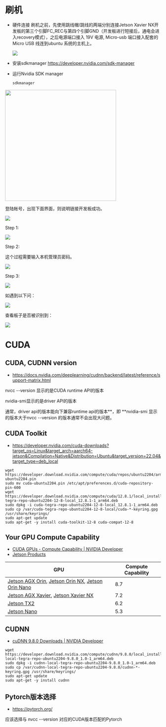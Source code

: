 # 刷机

- 硬件连接
  刷机之前，先使用跳线帽/跳线的两端分别连接Jetson Xavier NX开发板的第三个引脚FC_REC与第四个引脚GND（开发板进行短接后，通电会进入recovery模式），之后电源端口接入 19V 电源, Micro-usb 端口接入配套的 Micro USB 线连到ubuntu 系统的主机上。
  
  ![](/home/yubao/images/2025-03-11-15-19-48-dd0e9a38b682cfc66972abb733593aea.jpg)

- 安装sdkmanager
  https://developer.nvidia.com/sdk-manager

- 运行Nvidia SDK manager
  
  ```sh
  sdkmanager
  ```

<img title="" src="file:///home/yubao/images/2025-03-11-14-55-33-image.png" alt="" width="359">

登陆帐号，出现下面界面，则说明链接开发板成功。

![](/home/yubao/images/2025-03-11-16-06-39-image.png)

Step 1:

![](/home/yubao/images/2025-03-11-15-12-38-image.png)

Step 2:

这个过程需要输入本机管理员密码。

![](/home/yubao/images/2025-03-11-15-15-09-image.png)

Step 3:

![](/home/yubao/images/2025-03-11-15-18-14-image.png)

如遇到以下问：

![](/home/yubao/images/2025-03-11-15-49-49-image.png)

查看板子是否被识别到：

![](/home/yubao/images/2025-03-11-16-05-42-image.png)

# CUDA

## CUDA, CUDNN version

- https://docs.nvidia.com/deeplearning/cudnn/backend/latest/reference/support-matrix.html

nvcc --version 显示的是CUDA runtime API的版本

nvidia-smi显示的是driver API的版本

通常，driver api的版本能向下兼容runtime api的版本**，即 **nvidia-smi 显示的版本大于nvcc --version 的版本通常不会出现大问题。

## CUDA Toolkit

- https://developer.nvidia.com/cuda-downloads?target_os=Linux&target_arch=aarch64-jetson&Compilation=Native&Distribution=Ubuntu&target_version=22.04&target_type=deb_local

```shell
wget https://developer.download.nvidia.com/compute/cuda/repos/ubuntu2204/arm64/cuda-ubuntu2204.pin
sudo mv cuda-ubuntu2204.pin /etc/apt/preferences.d/cuda-repository-pin-600
wget https://developer.download.nvidia.com/compute/cuda/12.8.1/local_installers/cuda-tegra-repo-ubuntu2204-12-8-local_12.8.1-1_arm64.deb
sudo dpkg -i cuda-tegra-repo-ubuntu2204-12-8-local_12.8.1-1_arm64.deb
sudo cp /var/cuda-tegra-repo-ubuntu2204-12-8-local/cuda-*-keyring.gpg /usr/share/keyrings/
sudo apt-get update
sudo apt-get -y install cuda-toolkit-12-8 cuda-compat-12-8
```

## Your GPU Compute Capability

- [CUDA GPUs - Compute Capability | NVIDIA Developer](https://developer.nvidia.com/cuda-gpus)
- [Jetson Products](https://developer.nvidia.com/embedded/develop/hardware)

| GPU                                                                                                                                                                                                                                                                                                     | Compute Capability |
| ------------------------------------------------------------------------------------------------------------------------------------------------------------------------------------------------------------------------------------------------------------------------------------------------------- | ------------------ |
| [Jetson AGX Orin](https://www.nvidia.com/en-us/autonomous-machines/embedded-systems/jetson-orin/), [Jetson Orin NX](https://www.nvidia.com/en-us/autonomous-machines/embedded-systems/jetson-orin/), [Jetson Orin Nano](https://www.nvidia.com/en-us/autonomous-machines/embedded-systems/jetson-orin/) | 8.7                |
| [Jetson AGX Xavier](https://www.nvidia.com/en-us/autonomous-machines/embedded-systems/jetson-agx-xavier/), [Jetson Xavier NX](https://www.nvidia.com/en-us/autonomous-machines/embedded-systems/jetson-xavier-nx/)                                                                                      | 7.2                |
| [Jetson TX2](https://www.nvidia.com/en-us/autonomous-machines/embedded-systems/jetson-tx2/)                                                                                                                                                                                                             | 6.2                |
| [Jetson Nano](https://www.nvidia.com/en-us/autonomous-machines/embedded-systems/jetson-nano/)                                                                                                                                                                                                           | 5.3                |

## CUDNN

- [cuDNN 9.8.0 Downloads | NVIDIA Developer](https://developer.nvidia.com/cudnn-downloads?target_os=Linux&target_arch=aarch64-jetson&Compilation=Native&Distribution=Ubuntu&target_version=22.04&target_type=deb_local)

```shell
wget https://developer.download.nvidia.com/compute/cudnn/9.8.0/local_installers/cudnn-local-tegra-repo-ubuntu2204-9.8.0_1.0-1_arm64.deb
sudo dpkg -i cudnn-local-tegra-repo-ubuntu2204-9.8.0_1.0-1_arm64.deb
sudo cp /var/cudnn-local-tegra-repo-ubuntu2204-9.8.0/cudnn-*-keyring.gpg /usr/share/keyrings/
sudo apt-get update
sudo apt-get -y install cudnn
```

## Pytorch版本选择

- https://pytorch.org/

应该选择与 nvcc --version 对应的CUDA版本匹配的Pytorch
